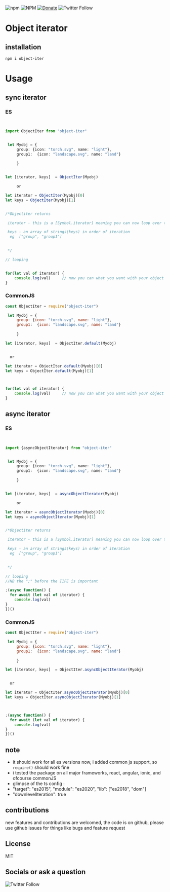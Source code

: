 ![npm](https://img.shields.io/npm/v/object-iter) ![NPM](https://img.shields.io/npm/l/object-iter) [![Donate](https://img.shields.io/badge/Donate-PayPal-green.svg)](https://www.paypal.com/donate?hosted_button_id=ZD8RGXSEHGKAW) ![Twitter Follow](https://img.shields.io/twitter/follow/MhlunguSfundo?style=social)

# Object iterator 

## installation

```
npm i object-iter

```



# Usage
## sync iterator
### ES
```typescript


import ObjectIter from "object-iter"


 let Myobj = {
     group: {icon: "torch.svg", name: "light"}, 
     group1:  {icon: "landscape.svg", name: "land"}
     
     }


let [iterator, keys]  = ObjectIter(Myobj)

     or 

let iterator = ObjectIter(Myobj)[0]
let keys = ObjectIter(Myobj)[1]


/*Objectiter returns 

 iterator - this is a [Symbol.iterator] meaning you can now loop over the object with NB:***for of loop***, 

 keys - an array of strings(keys) in order of iteration
  eg  ["group", "group1"]
 

 */

// looping 


for(let val of iterator) {
    console.log(val)     // now you can what you want with your object
}

```
### CommonJS

```javascript
const ObjectIter = require("object-iter")

 let Myobj = {
     group: {icon: "torch.svg", name: "light"}, 
     group1:  {icon: "landscape.svg", name: "land"}
     
     }

let [iterator, keys]  = ObjectIter.default(Myobj)


  or 

let iterator = ObjectIter.default(Myobj)[0]
let keys = ObjectIter.default(Myobj)[1]



for(let val of iterator) {
    console.log(val)     // now you can what you want with your object
}


```

## async iterator
### ES
```typescript


import {asyncObjectIterator} from "object-iter"


 let Myobj = {
     group: {icon: "torch.svg", name: "light"}, 
     group1:  {icon: "landscape.svg", name: "land"}
     
     }


let [iterator, keys]  = asyncObjectIterator(Myobj)

     or 

let iterator = asyncObjectIterator(Myobj)[0]
let keys = asyncObjectIterator(Myobj)[1]


/*Objectiter returns 

 iterator - this is a [Symbol.iterator] meaning you can now loop over the object with NB:***for of loop***, 

 keys - an array of strings(keys) in order of iteration
  eg  ["group", "group1"]
 

 */

// looping 
//NB the ";" before the IIFE is important

;(async function() {
  for await (let val of iterator) {
    console.log(val)
}
})()


```
### CommonJS

```javascript
const ObjectIter = require("object-iter")

 let Myobj = {
     group: {icon: "torch.svg", name: "light"}, 
     group1:  {icon: "landscape.svg", name: "land"}
     
     }

let [iterator, keys]  = ObjectIter.asyncObjectIterator(Myobj)


  or 

let iterator = ObjectIter.asyncObjectIterator(Myobj)[0]
let keys = ObjectIter.asyncObjectIterator(Myobj)[1]



;(async function() {
  for await (let val of iterator) {
    console.log(val)
}
})()


```




## note 


- it should work for all es versions now, i added common js support, so ```require()``` should work fine
- i tested the package on all major frameworks, react, angular, ionic, and ofcourse commonJS
- glimpse of the ts config :
- "target": "es2015",
    "module": "es2020",
    "lib": ["es2018", "dom"]
- "downlevelIteration": true 


## contributions 

new features and contributions are welcomed, the code is on github, please use github issues for things like bugs and feature  request  



## License 
 MIT


## Socials  or ask a question 
 ![Twitter Follow](https://img.shields.io/twitter/follow/MhlunguSfundo?style=social)
